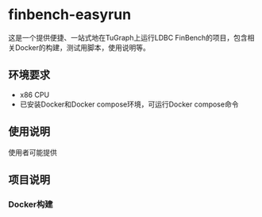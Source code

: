 # finbench-easyrun

这是一个提供便捷、一站式地在TuGraph上运行LDBC FinBench的项目，包含相关Docker的构建，测试用脚本，使用说明等。

## 环境要求

- x86 CPU
- 已安装Docker和Docker compose环境，可运行Docker compose命令

## 使用说明

使用者可能提供

## 项目说明

### Docker构建

### 